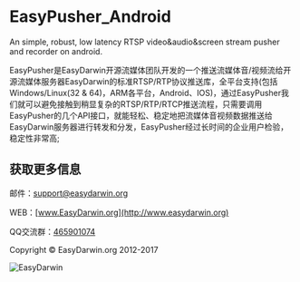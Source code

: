 # EasyPusher_Android
An simple, robust, low latency RTSP video&amp;audio&amp;screen stream pusher and recorder on android.

EasyPusher是EasyDarwin开源流媒体团队开发的一个推送流媒体音/视频流给开源流媒体服务器EasyDarwin的标准RTSP/RTP协议推送库，全平台支持(包括Windows/Linux(32 & 64)，ARM各平台，Android、IOS)，通过EasyPusher我们就可以避免接触到稍显复杂的RTSP/RTP/RTCP推送流程，只需要调用EasyPusher的几个API接口，就能轻松、稳定地把流媒体音视频数据推送给EasyDarwin服务器进行转发和分发，EasyPusher经过长时间的企业用户检验，稳定性非常高;


## 获取更多信息 ##

邮件：[support@easydarwin.org](mailto:support@easydarwin.org) 

WEB：[www.EasyDarwin.org](http://www.easydarwin.org)

QQ交流群：[465901074](http://jq.qq.com/?_wv=1027&k=2G045mo "EasyPusher & EasyRTSPClient")

Copyright &copy; EasyDarwin.org 2012-2017

![EasyDarwin](http://www.easydarwin.org/skin/easydarwin/images/wx_qrcode.jpg)
